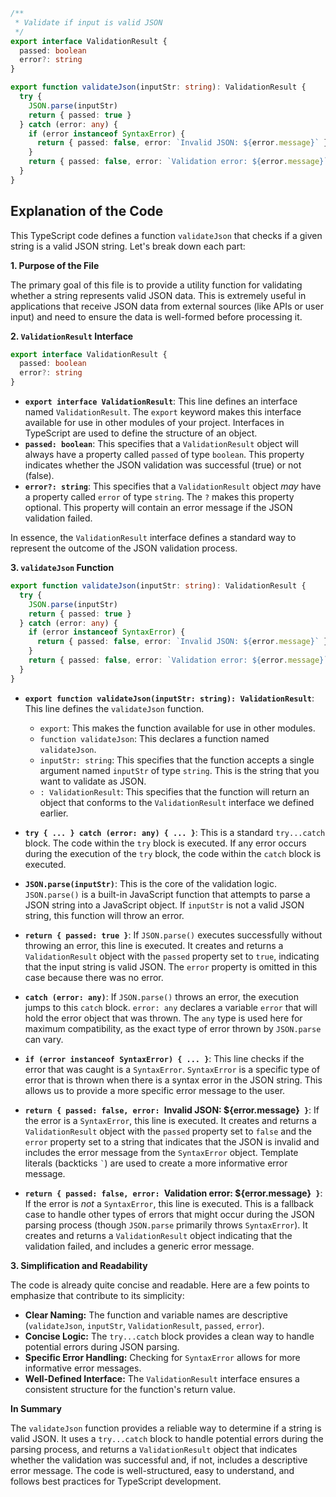 ```typescript
/**
 * Validate if input is valid JSON
 */
export interface ValidationResult {
  passed: boolean
  error?: string
}

export function validateJson(inputStr: string): ValidationResult {
  try {
    JSON.parse(inputStr)
    return { passed: true }
  } catch (error: any) {
    if (error instanceof SyntaxError) {
      return { passed: false, error: `Invalid JSON: ${error.message}` }
    }
    return { passed: false, error: `Validation error: ${error.message}` }
  }
}
```

## Explanation of the Code

This TypeScript code defines a function `validateJson` that checks if a given string is a valid JSON string. Let's break down each part:

**1. Purpose of the File**

The primary goal of this file is to provide a utility function for validating whether a string represents valid JSON data. This is extremely useful in applications that receive JSON data from external sources (like APIs or user input) and need to ensure the data is well-formed before processing it.

**2. `ValidationResult` Interface**

```typescript
export interface ValidationResult {
  passed: boolean
  error?: string
}
```

*   **`export interface ValidationResult`**: This line defines an interface named `ValidationResult`. The `export` keyword makes this interface available for use in other modules of your project.  Interfaces in TypeScript are used to define the structure of an object.
*   **`passed: boolean`**:  This specifies that a `ValidationResult` object will always have a property called `passed` of type `boolean`. This property indicates whether the JSON validation was successful (true) or not (false).
*   **`error?: string`**: This specifies that a `ValidationResult` object *may* have a property called `error` of type `string`. The `?` makes this property optional.  This property will contain an error message if the JSON validation failed.

In essence, the `ValidationResult` interface defines a standard way to represent the outcome of the JSON validation process.

**3. `validateJson` Function**

```typescript
export function validateJson(inputStr: string): ValidationResult {
  try {
    JSON.parse(inputStr)
    return { passed: true }
  } catch (error: any) {
    if (error instanceof SyntaxError) {
      return { passed: false, error: `Invalid JSON: ${error.message}` }
    }
    return { passed: false, error: `Validation error: ${error.message}` }
  }
}
```

*   **`export function validateJson(inputStr: string): ValidationResult`**: This line defines the `validateJson` function.
    *   `export`:  This makes the function available for use in other modules.
    *   `function validateJson`: This declares a function named `validateJson`.
    *   `inputStr: string`: This specifies that the function accepts a single argument named `inputStr` of type `string`. This is the string that you want to validate as JSON.
    *   `: ValidationResult`: This specifies that the function will return an object that conforms to the `ValidationResult` interface we defined earlier.

*   **`try { ... } catch (error: any) { ... }`**:  This is a standard `try...catch` block. The code within the `try` block is executed. If any error occurs during the execution of the `try` block, the code within the `catch` block is executed.

*   **`JSON.parse(inputStr)`**:  This is the core of the validation logic.  `JSON.parse()` is a built-in JavaScript function that attempts to parse a JSON string into a JavaScript object. If `inputStr` is not a valid JSON string, this function will throw an error.

*   **`return { passed: true }`**: If `JSON.parse()` executes successfully without throwing an error, this line is executed. It creates and returns a `ValidationResult` object with the `passed` property set to `true`, indicating that the input string is valid JSON. The `error` property is omitted in this case because there was no error.

*   **`catch (error: any)`**:  If `JSON.parse()` throws an error, the execution jumps to this `catch` block.  `error: any` declares a variable `error` that will hold the error object that was thrown.  The `any` type is used here for maximum compatibility, as the exact type of error thrown by `JSON.parse` can vary.

*   **`if (error instanceof SyntaxError) { ... }`**: This line checks if the error that was caught is a `SyntaxError`. `SyntaxError` is a specific type of error that is thrown when there is a syntax error in the JSON string.  This allows us to provide a more specific error message to the user.

*   **`return { passed: false, error: `Invalid JSON: ${error.message}` }`**: If the error is a `SyntaxError`, this line is executed. It creates and returns a `ValidationResult` object with the `passed` property set to `false` and the `error` property set to a string that indicates that the JSON is invalid and includes the error message from the `SyntaxError` object. Template literals (backticks `` ` ``) are used to create a more informative error message.

*   **`return { passed: false, error: `Validation error: ${error.message}` }`**: If the error is *not* a `SyntaxError`, this line is executed.  This is a fallback case to handle other types of errors that might occur during the JSON parsing process (though `JSON.parse` primarily throws `SyntaxError`).  It creates and returns a `ValidationResult` object indicating that the validation failed, and includes a generic error message.

**3. Simplification and Readability**

The code is already quite concise and readable. Here are a few points to emphasize that contribute to its simplicity:

*   **Clear Naming:**  The function and variable names are descriptive (`validateJson`, `inputStr`, `ValidationResult`, `passed`, `error`).
*   **Concise Logic:**  The `try...catch` block provides a clean way to handle potential errors during JSON parsing.
*   **Specific Error Handling:** Checking for `SyntaxError` allows for more informative error messages.
*   **Well-Defined Interface:** The `ValidationResult` interface ensures a consistent structure for the function's return value.

**In Summary**

The `validateJson` function provides a reliable way to determine if a string is valid JSON. It uses a `try...catch` block to handle potential errors during the parsing process, and returns a `ValidationResult` object that indicates whether the validation was successful and, if not, includes a descriptive error message. The code is well-structured, easy to understand, and follows best practices for TypeScript development.
